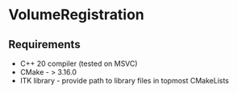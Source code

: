 # VolumeRegistration
## Requirements
- C++ 20 compiler (tested on MSVC)
- CMake - > 3.16.0
- ITK library - provide path to library files in topmost CMakeLists
